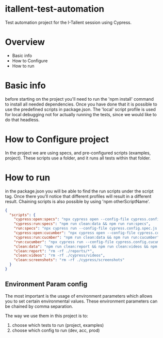# itallent-test-automation
Test automation project for the I-Tallent session using Cypress.

# Overview
- Basic info
- How to Configure
- How to run

# Basic info
before starting on the project you'll need to run the 'npm install' command to install all needed dependencies. Once you have
done that it is possible to use the predefined scripts in package.json. The 'local' script profile is used for local debugging 
not for actually running the tests, since we would like to do that headless. 

# How to Configure project
In the project we are using specs, and pre-configured scripts (examples, project). These scripts use a folder, and it 
runs all tests within that folder.

# How to run
in the package.json you will be able to find the run scripts under the script tag. Once there you'll notice that different 
profiles will result in a different result. Chaining scripts is also possible by using 'npm otherScriptName'.

```json
{
  "scripts": {
    "cypress:open:specs": "npx cypress open --config-file cypress.config.spec.js",
    "cypress:run:specs": "npm run clean:data && npm run run:specs",
    "run:specs": "npx cypress run --config-file cypress.config.spec.js --spec 'cypress/e2e/1-advanced-examples/*.js'",
    "cypress:open:cucumber": "npx cypress open --config-file cypress.config.cucumber.js",
    "cypress:run:cucmber": "npm run clean:data && npm run run:cucumber",
    "run:cucumber": "npx cypress run --config-file cypress.config.cucumber.js --spec 'cypress/e2e/2-cucumber-examples/*.feature'",
    "clean:data": "npm run clean:report && npm run clean:videos && npm run clean:screenshots",
    "clean:report": "rm -rf ./reports/*",
    "clean:videos": "rm -rf ./cypress/videos",
    "clean:screenshots": "rm -rf ./cypress/screenshots"
  }
}
```

## Environment Param config
The most important is the usage of environment parameters which allows you to set certain environmental values. These environment
parameters can be chained by comma separation. 

The way we  use them in this project is to:
1. choose which tests to run (project, examples)
2. choose which config to run (dev, acc, prod)
